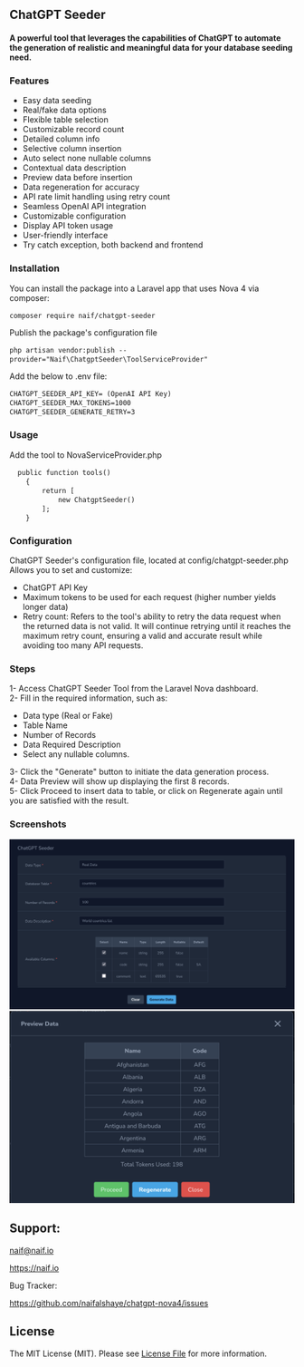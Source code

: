 ## ChatGPT Seeder

#### A powerful tool that leverages the capabilities of ChatGPT to automate the generation of realistic and meaningful data for your database seeding need.

### Features
- Easy data seeding
- Real/fake data options
- Flexible table selection
- Customizable record count
- Detailed column info
- Selective column insertion
- Auto select none nullable columns
- Contextual data description
- Preview data before insertion
- Data regeneration for accuracy
- API rate limit handling using retry count
- Seamless OpenAI API integration
- Customizable configuration
- Display API token usage
- User-friendly interface
- Try catch exception, both backend and frontend

### Installation

You can install the package into a Laravel app that uses Nova 4 via composer:

```bash
composer require naif/chatgpt-seeder
```

Publish the package's configuration file

```
php artisan vendor:publish --provider="Naif\ChatgptSeeder\ToolServiceProvider" 
```

Add the below to .env file:

```
CHATGPT_SEEDER_API_KEY= (OpenAI API Key)
CHATGPT_SEEDER_MAX_TOKENS=1000
CHATGPT_SEEDER_GENERATE_RETRY=3
```

### Usage

Add the tool to NovaServiceProvider.php

```
  public function tools()
    {
        return [
            new ChatgptSeeder()
        ];
    }
```

### Configuration

ChatGPT Seeder's configuration file, located at config/chatgpt-seeder.php\
Allows you to set and customize:

- ChatGPT API Key
- Maximum tokens to be used for each request (higher number yields longer data)
- Retry count: Refers to the tool's ability to retry the data request when the returned data is not valid. It will continue retrying until it reaches the maximum retry count, ensuring a valid and accurate result while avoiding too many API requests.


### Steps

1- Access ChatGPT Seeder Tool from the Laravel Nova dashboard.\
2- Fill in the required information, such as:
- Data type (Real or Fake)
- Table Name
- Number of Records
- Data Required Description
- Select any nullable columns.

3- Click the "Generate" button to initiate the data generation process.\
4- Data Preview will show up displaying the first 8 records.\
5- Click Proceed to insert data to table, or click on Regenerate again until you are satisfied with the result.

### Screenshots

<img src="screenshots/home.png" width="800">
<img src="screenshots/preview.png" width="800">

## Support:
naif@naif.io

https://naif.io

Bug Tracker:

https://github.com/naifalshaye/chatgpt-nova4/issues

## License

The MIT License (MIT). Please see [License File](LICENSE.md) for more information.
